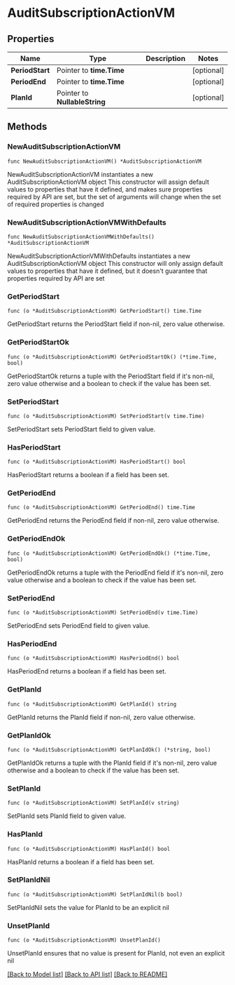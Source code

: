 # AuditSubscriptionActionVM

## Properties

Name | Type | Description | Notes
------------ | ------------- | ------------- | -------------
**PeriodStart** | Pointer to **time.Time** |  | [optional] 
**PeriodEnd** | Pointer to **time.Time** |  | [optional] 
**PlanId** | Pointer to **NullableString** |  | [optional] 

## Methods

### NewAuditSubscriptionActionVM

`func NewAuditSubscriptionActionVM() *AuditSubscriptionActionVM`

NewAuditSubscriptionActionVM instantiates a new AuditSubscriptionActionVM object
This constructor will assign default values to properties that have it defined,
and makes sure properties required by API are set, but the set of arguments
will change when the set of required properties is changed

### NewAuditSubscriptionActionVMWithDefaults

`func NewAuditSubscriptionActionVMWithDefaults() *AuditSubscriptionActionVM`

NewAuditSubscriptionActionVMWithDefaults instantiates a new AuditSubscriptionActionVM object
This constructor will only assign default values to properties that have it defined,
but it doesn't guarantee that properties required by API are set

### GetPeriodStart

`func (o *AuditSubscriptionActionVM) GetPeriodStart() time.Time`

GetPeriodStart returns the PeriodStart field if non-nil, zero value otherwise.

### GetPeriodStartOk

`func (o *AuditSubscriptionActionVM) GetPeriodStartOk() (*time.Time, bool)`

GetPeriodStartOk returns a tuple with the PeriodStart field if it's non-nil, zero value otherwise
and a boolean to check if the value has been set.

### SetPeriodStart

`func (o *AuditSubscriptionActionVM) SetPeriodStart(v time.Time)`

SetPeriodStart sets PeriodStart field to given value.

### HasPeriodStart

`func (o *AuditSubscriptionActionVM) HasPeriodStart() bool`

HasPeriodStart returns a boolean if a field has been set.

### GetPeriodEnd

`func (o *AuditSubscriptionActionVM) GetPeriodEnd() time.Time`

GetPeriodEnd returns the PeriodEnd field if non-nil, zero value otherwise.

### GetPeriodEndOk

`func (o *AuditSubscriptionActionVM) GetPeriodEndOk() (*time.Time, bool)`

GetPeriodEndOk returns a tuple with the PeriodEnd field if it's non-nil, zero value otherwise
and a boolean to check if the value has been set.

### SetPeriodEnd

`func (o *AuditSubscriptionActionVM) SetPeriodEnd(v time.Time)`

SetPeriodEnd sets PeriodEnd field to given value.

### HasPeriodEnd

`func (o *AuditSubscriptionActionVM) HasPeriodEnd() bool`

HasPeriodEnd returns a boolean if a field has been set.

### GetPlanId

`func (o *AuditSubscriptionActionVM) GetPlanId() string`

GetPlanId returns the PlanId field if non-nil, zero value otherwise.

### GetPlanIdOk

`func (o *AuditSubscriptionActionVM) GetPlanIdOk() (*string, bool)`

GetPlanIdOk returns a tuple with the PlanId field if it's non-nil, zero value otherwise
and a boolean to check if the value has been set.

### SetPlanId

`func (o *AuditSubscriptionActionVM) SetPlanId(v string)`

SetPlanId sets PlanId field to given value.

### HasPlanId

`func (o *AuditSubscriptionActionVM) HasPlanId() bool`

HasPlanId returns a boolean if a field has been set.

### SetPlanIdNil

`func (o *AuditSubscriptionActionVM) SetPlanIdNil(b bool)`

 SetPlanIdNil sets the value for PlanId to be an explicit nil

### UnsetPlanId
`func (o *AuditSubscriptionActionVM) UnsetPlanId()`

UnsetPlanId ensures that no value is present for PlanId, not even an explicit nil

[[Back to Model list]](../README.md#documentation-for-models) [[Back to API list]](../README.md#documentation-for-api-endpoints) [[Back to README]](../README.md)



